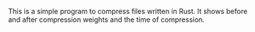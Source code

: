 This is a simple program to compress files written in Rust. It shows before and after compression weights and the time of compression.
